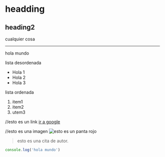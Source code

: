 # headding

## heading2

cualquier cosa


--- 

hola mundo

lista desordenada
<ul>
<li>Hola 1</li>
<li>Hola 2</li>
<li>Hola 3</li>
</ul>


lista ordenada
1) item1
1) item2
1) utem3

//esto es un link
[ir a google](https://www.google.com)

//esto es una imagen
![esto es un panta rojo](https://upload.wikimedia.org/wikipedia/commons/thumb/f/fe/Ailurus_fulgens_RoterPanda_LesserPanda.jpg/250px-Ailurus_fulgens_RoterPanda_LesserPanda.jpg)


>esto es una cita de autor.

```js
console.log('hola mundo')
```
